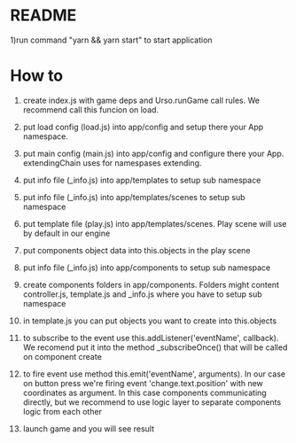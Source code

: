 # README #

1)run command "yarn && yarn start" to start application

# How to #

1) create index.js with game deps and Urso.runGame call rules.
We recommend call this funcion on load.

2) put load config (load.js) into app/config and setup there your App namespace.

3) put main config (main.js) into app/config and configure there your App.
extendingChain uses for namespases extending.

4) put info file (_info.js) into app/templates to setup sub namespace

5) put info file (_info.js) into app/templates/scenes to setup sub namespace

6) put template file (play.js) into app/templates/scenes.
Play scene will use by default in our engine

7) put components object data into this.objects in the play scene

8) put info file (_info.js) into app/components to setup sub namespace

9) create components folders in app/components. Folders might content controller.js, template.js 
and _info.js where you have to setup sub namespace

10) in template.js you can put objects you want to create into this.objects

11) to subscribe to the event use this.addListener('eventName', callback). We recomend put it
into the method _subscribeOnce() that will be called on component create

12) to fire event use method this.emit('eventName', arguments). In our case on button 
press we're firing event 'change.text.position' with new coordinates as argument.
In this case components communicating directly, but we recommend to use logic layer
to separate components logic from each other

13) launch game and you will see result
